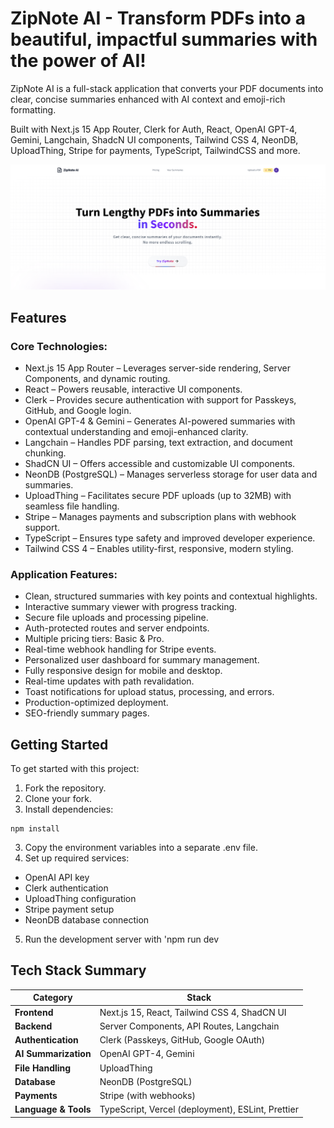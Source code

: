 # ZipNote AI - Transform PDFs into a beautiful, impactful summaries with the power of AI!

ZipNote AI is a full-stack application that converts your PDF documents into clear, concise summaries enhanced with AI context and emoji-rich formatting.

Built with Next.js 15 App Router, Clerk for Auth, React, OpenAI GPT-4, Gemini, Langchain, ShadcN UI components, Tailwind CSS 4, NeonDB, UploadThing, Stripe for payments, TypeScript, TailwindCSS and more.

![Home Page Screenshot](./assets/Homepage.png)

## Features

### Core Technologies:

- Next.js 15 App Router – Leverages server-side rendering, Server Components, and dynamic routing.
- React – Powers reusable, interactive UI components.
- Clerk – Provides secure authentication with support for Passkeys, GitHub, and Google login.
- OpenAI GPT-4 & Gemini – Generates AI-powered summaries with contextual understanding and emoji-enhanced clarity.
- Langchain – Handles PDF parsing, text extraction, and document chunking.
- ShadCN UI – Offers accessible and customizable UI components.
- NeonDB (PostgreSQL) – Manages serverless storage for user data and summaries.
- UploadThing – Facilitates secure PDF uploads (up to 32MB) with seamless file handling.
- Stripe – Manages payments and subscription plans with webhook support.
- TypeScript – Ensures type safety and improved developer experience.
- Tailwind CSS 4 – Enables utility-first, responsive, modern styling.

### Application Features:

- Clean, structured summaries with key points and contextual highlights.
- Interactive summary viewer with progress tracking.
- Secure file uploads and processing pipeline.
- Auth-protected routes and server endpoints.
- Multiple pricing tiers: Basic & Pro.
- Real-time webhook handling for Stripe events.
- Personalized user dashboard for summary management.
- Fully responsive design for mobile and desktop.
- Real-time updates with path revalidation.
- Toast notifications for upload status, processing, and errors.
- Production-optimized deployment.
- SEO-friendly summary pages.

## Getting Started

To get started with this project:

1. Fork the repository.
2. Clone your fork.
3. Install dependencies:

```
npm install
```

3. Copy the environment variables into a separate .env file.
4. Set up required services:

- OpenAI API key
- Clerk authentication
- UploadThing configuration
- Stripe payment setup
- NeonDB database connection

5. Run the development server with 'npm run dev

## Tech Stack Summary

| Category             | Stack                                             |
| -------------------- | ------------------------------------------------- |
| **Frontend**         | Next.js 15, React, Tailwind CSS 4, ShadCN UI      |
| **Backend**          | Server Components, API Routes, Langchain          |
| **Authentication**   | Clerk (Passkeys, GitHub, Google OAuth)            |
| **AI Summarization** | OpenAI GPT-4, Gemini                              |
| **File Handling**    | UploadThing                                       |
| **Database**         | NeonDB (PostgreSQL)                               |
| **Payments**         | Stripe (with webhooks)                            |
| **Language & Tools** | TypeScript, Vercel (deployment), ESLint, Prettier |
